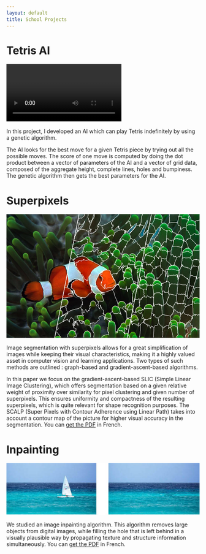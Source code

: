 ```yaml
---
layout: default
title: School Projects
---
```


# Tetris AI
<video controls autoplay>
  <source src="/assets/tetris.ogg" type="video/ogg">
  Your browser does not support the video tag.
</video> 

In this project, I developed an AI which can play Tetris indefinitely by using a genetic algorithm. 

The AI looks for the best move for a given Tetris piece by trying out all the possible moves. The score of one move is computed by doing the dot product between a vector of parameters of the AI and a vector of grid data, composed of the aggregate height, complete lines, holes and bumpiness. The genetic algorithm then gets the best parameters for the AI.


# Superpixels
<!-- ![Superpixels](/assets/poisson.jpeg) -->

 <img src="assets/poisson.jpeg" alt="Poisson" style="height:323px;width:533px;"> 

Image segmentation with superpixels allows for a great simplification of images while keeping their visual characteristics, making it a highly valued asset in computer vision and learning applications. Two types of such methods are outlined : graph-based and gradient-ascent-based algorithms. 

In this paper we focus on the gradient-ascent-based SLIC
(Simple Linear Image Clustering), which offers segmentation based on a given relative weight of proximity over similarity for pixel clustering and given number of superpixels. This ensures uniformity and compactness of the resulting superpixels, which is quite relevant for shape recognition purposes. The SCALP (Super Pixels with Contour Adherence using Linear Path) takes into account a contour map of the picture for higher visual accuracy in the segmentation. You can [get the PDF](/assets/superpixels.pdf) in French.


# Inpainting

 <img src="assets/inpainting.jpg" alt="Inpainting"> 
 
We studied an image inpainting algorithm. This algorithm removes large objects from digital images, while filling the hole that is left behind in a visually plausible way by propagating texture and structure information simultaneously. You can [get the PDF](/assets/inpainting.pdf) in French.


